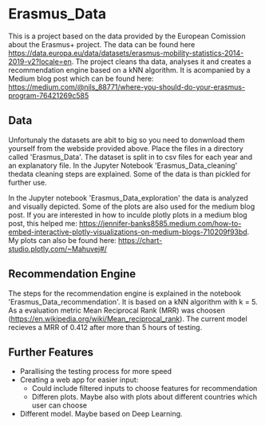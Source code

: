 # Erasmus_Data

 This is a project based on the data provided by the European Comission about the Erasmus+ project. The data can be found here https://data.europa.eu/data/datasets/erasmus-mobility-statistics-2014-2019-v2?locale=en.
 The project cleans tha data, analyses it and creates a recommendation engine based on a kNN algorithm. It is acompanied by a Medium blog post which can be found here: https://medium.com/@nils_88771/where-you-should-do-your-erasmus-program-76421269c585
 
 ## Data
 Unfortunaly the datasets are abit to big so you need to donwnload them yourself from the webside provided above. Place the files in a directory called 'Erasmus_Data'. The dataset is split in to csv files for each year and an explanatory file. In the Jupyter Notebook 'Erasmus_Data_cleaning' thedata cleaning steps are explained. Some of the data is than pickled for further use. 
 
 In the Jupyter notebook 'Erasmus_Data_exploration' the data is analyzed and visually depicted. Some of the plots are also used for the medium blog post. If you are interested in how to inculde plotly plots in a medium blog post, this helped me: https://jennifer-banks8585.medium.com/how-to-embed-interactive-plotly-visualizations-on-medium-blogs-710209f93bd. My plots can also be found here: https://chart-studio.plotly.com/~Mahuvej#/
 
 ## Recommendation Engine
 The steps for the recommendation engine is explained in the notebook 'Erasmus_Data_recommendation'. It is based on a kNN algorithm with k = 5. As a evaluation metric Mean Reciprocal Rank (MRR) was choosen (https://en.wikipedia.org/wiki/Mean_reciprocal_rank). The current model recieves a MRR of 0.412 after more than 5 hours of testing.
 
 ## Further Features
 - Parallising the testing process for more speed
 - Creating a web app for easier input:
   - Could include filtered inputs to choose features for recommendation
   - Differen plots. Maybe also with plots about different countries which user can choose
 - Different model. Maybe based on Deep Learning. 

